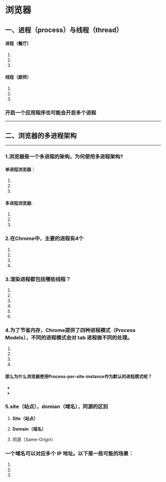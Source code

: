 # 浏览器

## 一、进程（process）与线程（thread）


#### 进程（餐厅）

1. 

2. 

3. 

#### 线程（厨师）

1. 

2. 

3. 


### 开启一个应用程序也可能会开启多个进程


---

## 二、浏览器的多进程架构

---

### 1.浏览器是⼀个多进程的架构，为何使⽤多进程架构?



#### 单进程浏览器：
 1. 
 2. 
 3. 

#### 多进程浏览器:

1. 
2. 
3. 



### 2.在Chrome中，主要的进程有4个

1. 
2. 
3. 
4. 


### 3.渲染进程都包括哪些线程？
1. 


2. 

   1. 

   2. 

3. 

4. 

### 4.为了节省内存，Chrome提供了四种进程模式（Process Models），不同的进程模式会对 tab 进程做不同的处理。

1. 
2. 
3. 
4. 

#### 那么为什么浏览器使用Process-per-site-instance作为默认的进程模式呢？


- 
- 


### 5.site（站点），domian（域名），同源的区别

1. **Site（站点）**


2. **Domain（域名）**


3. 同源（Same-Origin）


### 一个域名可以对应多个 IP 地址。以下是一些可能的场景：

1. 
2. 
3. 


